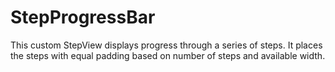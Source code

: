 # StepProgressBar
This custom StepView displays progress through a series of steps. It places the steps with equal padding based on number of steps and available width.
